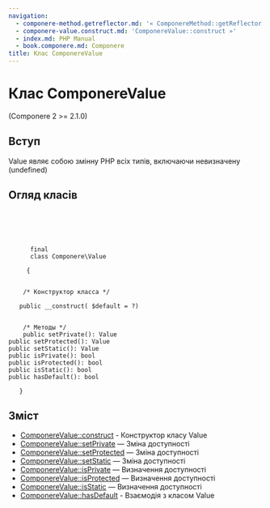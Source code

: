 ```yaml
---
navigation:
  - componere-method.getreflector.md: '« ComponereMethod::getReflector'
  - componere-value.construct.md: 'ComponereValue::construct »'
  - index.md: PHP Manual
  - book.componere.md: Componere
title: Клас ComponereValue
---
```

# Клас ComponereValue

(Componere 2 >= 2.1.0)

## Вступ

Value являє собою змінну PHP всіх типів, включаючи невизначену (undefined)

## Огляд класів

```classsynopsis



    
     
      final
      class Componere\Value
     
     {


    /* Конструктор класса */
    
   public __construct( $default = ?)


    /* Методы */
    public setPrivate(): Value
public setProtected(): Value
public setStatic(): Value
public isPrivate(): bool
public isProtected(): bool
public isStatic(): bool
public hasDefault(): bool

   }
```

## Зміст

-   [ComponereValue::construct](componere-value.construct.md) - Конструктор класу Value
-   [ComponereValue::setPrivate](componere-value.setprivate.md) — Зміна доступності
-   [ComponereValue::setProtected](componere-value.setprotected.md) — Зміна доступності
-   [ComponereValue::setStatic](componere-value.setstatic.md) — Зміна доступності
-   [ComponereValue::isPrivate](componere-value.isprivate.md) — Визначення доступності
-   [ComponereValue::isProtected](componere-value.isprotected.md) — Визначення доступності
-   [ComponereValue::isStatic](componere-value.isstatic.md) — Визначення доступності
-   [ComponereValue::hasDefault](componere-value.hasdefault.md) - Взаємодія з класом Value
